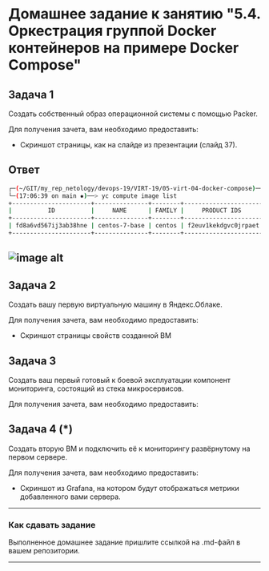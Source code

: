 # Домашнее задание к занятию "5.4. Оркестрация группой Docker контейнеров на примере Docker Compose"

## Задача 1

Создать собственный образ операционной системы с помощью Packer.

Для получения зачета, вам необходимо предоставить:
- Скриншот страницы, как на слайде из презентации (слайд 37).

## Ответ
```bash
┌─(~/GIT/my_rep_netology/devops-19/VIRT-19/05-virt-04-docker-compose)───────────────────────────────────────────────────────────────────────────────────────────────────────────────────────────────────────────────(t0hab@t0hab-pc:pts/1)─┐
└─(17:06:39 on main ✹)──> yc compute image list                                                                                                                                                                               ──(Вс,окт09)─┘
+----------------------+---------------+--------+----------------------+--------+
|          ID          |     NAME      | FAMILY |     PRODUCT IDS      | STATUS |
+----------------------+---------------+--------+----------------------+--------+
| fd8a6vd567ij3ab38hne | centos-7-base | centos | f2euv1kekdgvc0jrpaet | READY  |
+----------------------+---------------+--------+----------------------+--------+

```
![image alt]()
---

## Задача 2

Создать вашу первую виртуальную машину в Яндекс.Облаке.

Для получения зачета, вам необходимо предоставить:
- Скриншот страницы свойств созданной ВМ


## Задача 3

Создать ваш первый готовый к боевой эксплуатации компонент мониторинга, состоящий из стека микросервисов.

Для получения зачета, вам необходимо предоставить:

## Задача 4 (*)

Создать вторую ВМ и подключить её к мониторингу развёрнутому на первом сервере.

Для получения зачета, вам необходимо предоставить:
- Скриншот из Grafana, на котором будут отображаться метрики добавленного вами сервера.
---

### Как cдавать задание

Выполненное домашнее задание пришлите ссылкой на .md-файл в вашем репозитории.

---